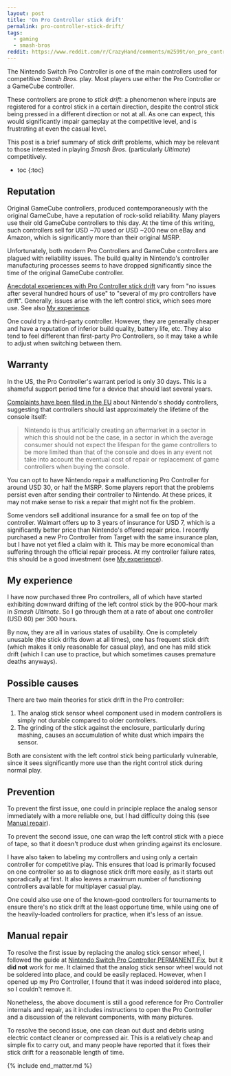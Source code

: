 ```yaml
---
layout: post
title: 'On Pro Controller stick drift'
permalink: pro-controller-stick-drift/
tags:
  - gaming
  - smash-bros
reddit: https://www.reddit.com/r/CrazyHand/comments/m2599t/on_pro_controller_stick_drift/
---
```


The Nintendo Switch Pro Controller is one of the main controllers used for competitive *Smash Bros.* play. Most players use either the Pro Controller or a GameCube controller.

These controllers are prone to *stick drift*: a phenomenon where inputs are registered for a control stick in a certain direction, despite the control stick being pressed in a different direction or not at all. As one can expect, this would significantly impair gameplay at the competitive level, and is frustrating at even the casual level.

This post is a brief summary of stick drift problems, which may be relevant to those interested in playing *Smash Bros.* (particularly *Ultimate*) competitively.

* toc
{:toc}

## Reputation

Original GameCube controllers, produced contemporaneously with the original GameCube, have a reputation of rock-solid reliability. Many players use their old GameCube controllers to this day. At the time of this writing, such controllers sell for USD ~70 used or USD ~200 new on eBay and Amazon, which is significantly more than their original MSRP.

Unfortunately, both modern Pro Controllers and GameCube controllers are plagued with reliability issues. The build quality in Nintendo's controller manufacturing processes seems to have dropped significantly since the time of the original GameCube controller.

[Anecdotal experiences with Pro Controller stick drift](https://www.reddit.com/r/NintendoSwitch/comments/cj0au7/has_anyone_experienced_drift_on_the_pro_controller/) vary from "no issues after several hundred hours of use" to "several of my pro controllers have drift". Generally, issues arise with the left control stick, which sees more use. See also [My experience](#my-experience).

One could try a third-party controller. However, they are generally cheaper and have a reputation of inferior build quality, battery life, etc. They also tend to feel different than first-party Pro Controllers, so it may take a while to adjust when switching between them.

## Warranty

In the US, the Pro Controller's warrant period is only 30 days. This is a shameful support period time for a device that should last several years.

[Complaints have been filed in the EU][eu-complaints] about Nintendo's shoddy controllers, suggesting that controllers should last approximately the lifetime of the console itself:

> Nintendo is thus artificially creating an aftermarket in a sector in which this should not be the case, in a sector in which the average consumer should not expect the lifespan for the game controllers to be more limited than that of the console and does in any event not take into account the eventual cost of repair or replacement of game controllers when buying the console.

  [eu-complaints]: https://www.beuc.eu/publications/beuc-x-2021-002_nintendo_-_premature_obsolescence_complaint_to_the_ec.pdf

You can opt to have Nintendo repair a malfunctioning Pro Controller for around USD 30, or half the MSRP. Some players report that the problems persist even after sending their controller to Nintendo. At these prices, it may not make sense to risk a repair that might not fix the problem.

Some vendors sell additional insurance for a small fee on top of the controller. Walmart offers up to 3 years of insurance for USD 7, which is a significantly better price than Nintendo's offered repair price. I recently purchased a new Pro Controller from Target with the same insurance plan, but I have not yet filed a claim with it. This may be more economical than suffering through the official repair process. At my controller failure rates, this should be a good investment (see [My experience](#my-experience)).

## My experience

I have now purchased three Pro controllers, all of which have started exhibiting downward drifting of the left control stick by the 900-hour mark in *Smash Ultimate*. So I go through them at a rate of about one controller (USD 60) per 300 hours.

By now, they are all in various states of usability. One is completely unusable (the stick drifts down at all times), one has frequent stick drift (which makes it only reasonable for casual play), and one has mild stick drift (which I can use to practice, but which sometimes causes premature deaths anyways).

## Possible causes

There are two main theories for stick drift in the Pro controller:

1. The analog stick sensor wheel component used in modern controllers is simply not durable compared to older controllers.
2. The grinding of the stick against the enclosure, particularly during mashing, causes an accumulation of white dust which impairs the sensor.

Both are consistent with the left control stick being particularly vulnerable, since it sees significantly more use than the right control stick during normal play.

## Prevention

To prevent the first issue, one could in principle replace the analog sensor immediately with a more reliable one, but I had difficulty doing this (see [Manual repair](#manual-repair)).

To prevent the second issue, one can wrap the left control stick with a piece of tape, so that it doesn't produce dust when grinding against its enclosure.

I have also taken to labeling my controllers and using only a certain controller for competitive play. This ensures that load is primarily focused on one controller so as to diagnose stick drift more easily, as it starts out sporadically at first. It also leaves a maximum number of functioning controllers available for multiplayer casual play.

One could also use one of the known-good controllers for tournaments to ensure there's no stick drift at the least opportune time, while using one of the heavily-loaded controllers for practice, when it's less of an issue.

## Manual repair

To resolve the first issue by replacing the analog stick sensor wheel, I followed the guide at [Nintendo Switch Pro Controller PERMANENT Fix](https://www.reddit.com/r/NintendoSwitch/comments/bscoz9/nintendo_switch_pro_controller_analog_stick/), but it **did not** work for me. It claimed that the analog stick sensor wheel would not be soldered into place, and could be easily replaced. However, when I opened up my Pro Controller, I found that it was indeed soldered into place, so I couldn't remove it.

Nonetheless, the above document is still a good reference for Pro Controller internals and repair, as it includes instructions to open the Pro Controller and a discussion of the relevant components, with many pictures.

To resolve the second issue, one can clean out dust and debris using electric contact cleaner or compressed air. This is a relatively cheap and simple fix to carry out, and many people have reported that it fixes their stick drift for a reasonable length of time.

{% include end_matter.md %}
